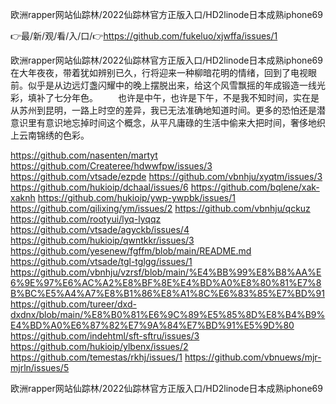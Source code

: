 欧洲rapper网站仙踪林/2022仙踪林官方正版入口/HD2linode日本成熟iphone69

👉最/新/观/看/入/口/👉https://github.com/fukeluo/xjwffa/issues/1

欧洲rapper网站仙踪林/2022仙踪林官方正版入口/HD2linode日本成熟iphone69在大年夜夜，带着犹如辨别已久，行将迎来一种柳暗花明的情绪，回到了电视眼前。似乎是从边远灯盏闪耀中的晚上摆脱出来，给这个风雪飘摇的年成锻造一线光彩，填补了七分年色。
　　也许是中午，也许是下午，不是我不知时间，实在是从苏州到昆明，一路上时空的差异，我已无法准确地知道时间。更多的恐怕还是潜意识里有意识地忘掉时间这个概念，从平凡庸碌的生活中偷来大把时间，奢侈地织上云南锦绣的色彩。


https://github.com/nasenten/martyt
https://github.com/Createree/hdwwfpw/issues/3
https://github.com/vtsade/ezpde
https://github.com/vbnhju/xyqtm/issues/3
https://github.com/hukioip/dchaal/issues/6
https://github.com/bqlene/xak-xaknh
https://github.com/hukioip/ywp-ywpbk/issues/1
https://github.com/qilixing/ym/issues/2
https://github.com/vbnhju/qckuz
https://github.com/rootyui/lyq-lyqqz
https://github.com/vtsade/agyckb/issues/4
https://github.com/hukioip/qwntkkr/issues/3
https://github.com/yesenew/fgffm/blob/main/README.md
https://github.com/vtsade/tgl-tglgg/issues/1
https://github.com/vbnhju/vzrsf/blob/main/%E4%BB%99%E8%B8%AA%E6%9E%97%E6%AC%A2%E8%BF%8E%E4%BD%A0%E8%80%81%E7%8B%BC%E5%A4%A7%E8%B1%86%E8%A1%8C%E6%83%85%E7%BD%91
https://github.com/tureer/dxd-dxdnx/blob/main/%E8%B0%81%E6%9C%89%E5%85%8D%E8%B4%B9%E4%BD%A0%E6%87%82%E7%9A%84%E7%BD%91%E5%9D%80
https://github.com/indehtml/sft-sftru/issues/3
https://github.com/hukioip/ylbenx/issues/2
https://github.com/temestas/rkhj/issues/1
https://github.com/vbnuews/mjr-mjrln/issues/5

欧洲rapper网站仙踪林/2022仙踪林官方正版入口/HD2linode日本成熟iphone69
